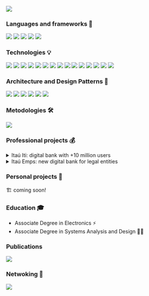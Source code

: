 ![](https://raw.githubusercontent.com/birojow/birojow/main/banner.gif)

### Languages and frameworks 🧱
[![][kotlin-badge]][kotlin]
[![][android-badge]][android]
[![][java-badge]][java]
[![][python-badge]][python]
[![][sql-badge]][sql]

### Technologies 💡
[![][android-studio-badge]][android-studio]
[![][coroutines-badge]][coroutines]
[![][dagger-hilt-badge]][dagger-hilt]
[![][espresso-badge]][espresso]
[![][git-badge]][git]
[![][gradle-badge]][gradle]
[![][jetpack-compose-badge]][jetpack-compose]
[![][junit-badge]][junit]
[![][koin-badge]][koin]
[![][material-design-badge]][material-design]
[![][mockito-badge]][mockito]
[![][mockk-badge]][mockk]
[![][retrofit-badge]][retrofit]
[![][robolectric-badge]][robolectric]
[![][room-badge]][room]

### Architecture and Design Patterns 📐
[![][clean-arch-badge]][clean-arch]
[![][mvvm-badge]][mvvm]
[![][mvi-badge]][mvi]
[![][testing-robots-badge]][testing-robots]
[![][clean-code-badge]][clean-code]
[![][solid-badge]][solid]

### Metodologies 🛠️
[![][scrum-badge]][scrum]

### Professional projects 💰

<details>
  <summary>Itaú Iti: digital bank with +10 million users</summary>
  
[![][iti-play-store-badge]][iti]
  
</details>

<details>
  <summary>Itaú Emps: new digital bank for legal entities</summary>
  
[![][emps-play-store-badge]][emps]
  
</details>

### Personal projects 💖
🏗️ coming soon!

### Education 🎓
- Associate Degree in Electronics ⚡
- Associate Degree in Systems Analysis and Design 👨‍💻

### Publications
[![][medium-badge]][medium]

### Netwoking 🤝
[![][linkedin-badge]][linkedin]

[kotlin]: https://kotlinlang.org/
[kotlin-badge]: https://img.shields.io/badge/-Kotlin-B125EA?logo=Kotlin&logoColor=white
[android]: https://developer.android.com/?gad_source=1&gclid=EAIaIQobChMIi9vdgeDlhgMVhUFIAB1GXQaPEAAYASAAEgKq2fD_BwE&gclsrc=aw.ds
[android-badge]: https://img.shields.io/badge/-Android-3DDC84?logo=Android&logoColor=white
[java]: https://www.java.com/pt-BR/
[java-badge]: https://img.shields.io/badge/-Java-FFFFFF?&logo=openjdk
[python]: https://www.python.org/
[python-badge]: https://img.shields.io/badge/-Python-14354C?&logo=Python
[sql]: https://en.wikipedia.org/wiki/SQL
[sql-badge]: https://img.shields.io/badge/-SQL-000?&logo=MySQL
[android-studio]: https://developer.android.com/studio?gad_source=1&gclid=EAIaIQobChMIq_e93uXlhgMV3lxIAB3WtAs4EAAYASAAEgIMj_D_BwE&gclsrc=aw.ds
[android-studio-badge]: https://img.shields.io/badge/-Android%20Studio-3DDC84?logo=androidstudio&logoColor=white
[coroutines]: https://kotlinlang.org/docs/coroutines-overview.html
[coroutines-badge]: https://img.shields.io/badge/-Kotlin%20Coroutines-B125EA?logo=Kotlin&logoColor=white
[dagger-hilt]: https://dagger.dev/hilt/
[dagger-hilt-badge]: https://img.shields.io/badge/-🗡️%20Dagger%20Hilt-2196F3
[espresso]: https://developer.android.com/training/testing/espresso
[espresso-badge]: https://img.shields.io/badge/-☕%20Espresso-3DDC84
[git]: https://www.git-scm.com/
[git-badge]: https://img.shields.io/badge/-Git-100000?&logo=git
[gradle]: https://gradle.org/
[gradle-badge]: https://img.shields.io/badge/-Gradle-cyan?logo=gradle&logoColor=black
[jetpack-compose]: https://developer.android.com/develop/ui/compose
[jetpack-compose-badge]: https://img.shields.io/badge/-Jetpack%20Compose-3DDC84?&logo=jetpackcompose
[junit]: https://junit.org/junit4/
[junit-badge]: https://img.shields.io/badge/-JUnit-3DDC84
[koin]: https://insert-koin.io/
[koin-badge]: https://img.shields.io/badge/-Koin-3DDC84
[material-design]: https://m3.material.io/
[material-design-badge]: https://img.shields.io/badge/-Material%20Design-3DDC84?&logo=materialdesign
[mockito]: https://site.mockito.org/
[mockito-badge]: https://img.shields.io/badge/-Mockito-3DDC84
[mockk]: https://mockk.io/
[mockk-badge]: https://img.shields.io/badge/-Mockk-3DDC84
[retrofit]: https://square.github.io/retrofit/
[retrofit-badge]: https://img.shields.io/badge/-Retrofit-3DDC84
[robolectric]: https://robolectric.org/
[robolectric-badge]: https://img.shields.io/badge/-Robolectric-3DDC84
[room]: https://developer.android.com/training/data-storage/room
[room-badge]: https://img.shields.io/badge/-Room-3DDC84
[clean-arch]: https://blog.cleancoder.com/uncle-bob/2012/08/13/the-clean-architecture.html
[clean-arch-badge]: https://img.shields.io/badge/-🛁%20Clean%20Architecture-000
[mvvm]: https://developer.android.com/topic/architecture
[mvvm-badge]: https://img.shields.io/badge/-MVVM-3DDC84
[mvi]: https://medium.com/swlh/mvi-architecture-with-android-fcde123e3c4a
[mvi-badge]: https://img.shields.io/badge/-MVI-000
[testing-robots]: https://jakewharton.com/testing-robots/
[testing-robots-badge]: https://img.shields.io/badge/-🤖%20Testing%20Robots-3DDC84
[clean-code]: https://wiki.c2.com/?CleanCode
[clean-code-badge]: https://img.shields.io/badge/-🧼%20Clean%20Code-000
[solid]: https://en.wikipedia.org/wiki/SOLID
[solid-badge]: https://img.shields.io/badge/-💎%20SOLID-000
[scrum]: https://www.scrum.org/
[scrum-badge]: https://img.shields.io/badge/-Scrum-000?&logo=scrumalliance
[tdd]: https://en.wikipedia.org/wiki/Test-driven_development
[tdd-badge]: https://img.shields.io/badge/-🎯%20TDD-000
[iti]: https://play.google.com/store/apps/details?id=com.itau.iti&hl=pt_BR
[iti-play-store-badge]: https://img.shields.io/badge/Ita%C3%BA%20Iti-414141?logo=google-play&logoColor=white
[emps]: https://play.google.com/store/apps/details?id=com.itau.pme.emps&hl=pt_BR
[emps-play-store-badge]: https://img.shields.io/badge/Ita%C3%BA%20Emps-414141?logo=google-play&logoColor=white
[medium]: https://medium.com/@birojow
[medium-badge]: https://img.shields.io/badge/Medium-12100E?logo=medium&logoColor=white
[linkedin]: https://www.linkedin.com/in/fabiano-augusto-de-mello/
[linkedin-badge]: https://img.shields.io/badge/-Linkedin-0077B5?&logo=linkedin
